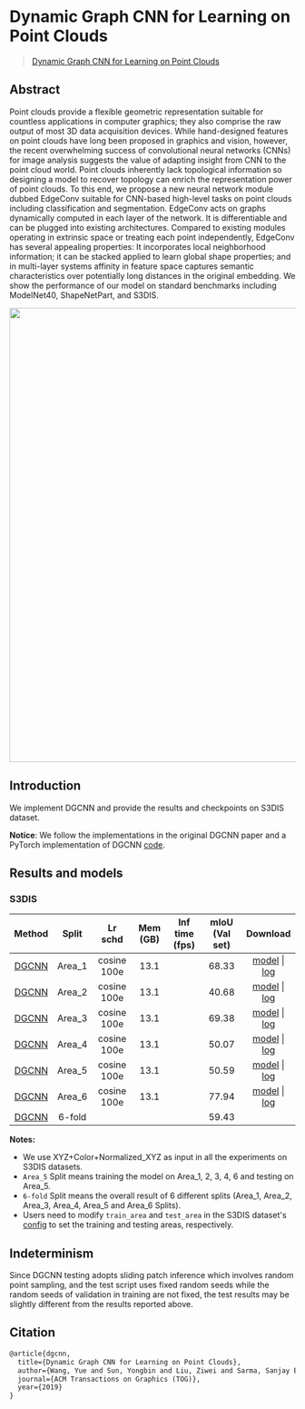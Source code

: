 # Dynamic Graph CNN for Learning on Point Clouds

> [Dynamic Graph CNN for Learning on Point Clouds](https://arxiv.org/abs/1801.07829)

<!-- [ALGORITHM] -->

## Abstract

Point clouds provide a flexible geometric representation suitable for countless applications in computer graphics; they also comprise the raw output of most 3D data acquisition devices. While hand-designed features on point clouds have long been proposed in graphics and vision, however, the recent overwhelming success of convolutional neural networks (CNNs) for image analysis suggests the value of adapting insight from CNN to the point cloud world. Point clouds inherently lack topological information so designing a model to recover topology can enrich the representation power of point clouds. To this end, we propose a new neural network module dubbed EdgeConv suitable for CNN-based high-level tasks on point clouds including classification and segmentation. EdgeConv acts on graphs dynamically computed in each layer of the network. It is differentiable and can be plugged into existing architectures. Compared to existing modules operating in extrinsic space or treating each point independently, EdgeConv has several appealing properties: It incorporates local neighborhood information; it can be stacked applied to learn global shape properties; and in multi-layer systems affinity in feature space captures semantic characteristics over potentially long distances in the original embedding. We show the performance of our model on standard benchmarks including ModelNet40, ShapeNetPart, and S3DIS.

<div align=center>
<img src="https://user-images.githubusercontent.com/30491025/143855852-3d7888ed-2cfc-416c-9ec8-57621edeaa34.png" width="800"/>
</div>

## Introduction

We implement DGCNN and provide the results and checkpoints on S3DIS dataset.

**Notice**: We follow the implementations in the original DGCNN paper and a PyTorch implementation of DGCNN [code](https://github.com/AnTao97/dgcnn.pytorch).

## Results and models

### S3DIS

|                     Method                      | Split  |   Lr schd   | Mem (GB) | Inf time (fps) | mIoU (Val set) |                                                                                                                                                                                                 Download                                                                                                                                                                                                 |
| :---------------------------------------------: | :----: | :---------: | :------: | :------------: | :------------: | :------------------------------------------------------------------------------------------------------------------------------------------------------------------------------------------------------------------------------------------------------------------------------------------------------------------------------------------------------------------------------------------------------: |
| [DGCNN](./dgcnn_4xb32-cosine-100e_s3dis_seg.py) | Area_1 | cosine 100e |   13.1   |                |     68.33      | [model](https://download.openmmlab.com/mmdetection3d/v0.17.0_models/dgcnn/dgcnn_32x4_cosine_100e_s3dis_seg-3d-13class/area1/dgcnn_32x4_cosine_100e_s3dis_seg-3d-13class_20210731_000734-39658f14.pth) \| [log](https://download.openmmlab.com/mmdetection3d/v0.17.0_models/dgcnn/dgcnn_32x4_cosine_100e_s3dis_seg-3d-13class/area1/dgcnn_32x4_cosine_100e_s3dis_seg-3d-13class_20210731_000734.log.json) |
| [DGCNN](./dgcnn_4xb32-cosine-100e_s3dis_seg.py) | Area_2 | cosine 100e |   13.1   |                |     40.68      | [model](https://download.openmmlab.com/mmdetection3d/v0.17.0_models/dgcnn/dgcnn_32x4_cosine_100e_s3dis_seg-3d-13class/area2/dgcnn_32x4_cosine_100e_s3dis_seg-3d-13class_20210731_144648-aea9ecb6.pth) \| [log](https://download.openmmlab.com/mmdetection3d/v0.17.0_models/dgcnn/dgcnn_32x4_cosine_100e_s3dis_seg-3d-13class/area2/dgcnn_32x4_cosine_100e_s3dis_seg-3d-13class_20210731_144648.log.json) |
| [DGCNN](./dgcnn_4xb32-cosine-100e_s3dis_seg.py) | Area_3 | cosine 100e |   13.1   |                |     69.38      | [model](https://download.openmmlab.com/mmdetection3d/v0.17.0_models/dgcnn/dgcnn_32x4_cosine_100e_s3dis_seg-3d-13class/area3/dgcnn_32x4_cosine_100e_s3dis_seg-3d-13class_20210801_154629-2ff50ee0.pth) \| [log](https://download.openmmlab.com/mmdetection3d/v0.17.0_models/dgcnn/dgcnn_32x4_cosine_100e_s3dis_seg-3d-13class/area3/dgcnn_32x4_cosine_100e_s3dis_seg-3d-13class_20210801_154629.log.json) |
| [DGCNN](./dgcnn_4xb32-cosine-100e_s3dis_seg.py) | Area_4 | cosine 100e |   13.1   |                |     50.07      | [model](https://download.openmmlab.com/mmdetection3d/v0.17.0_models/dgcnn/dgcnn_32x4_cosine_100e_s3dis_seg-3d-13class/area4/dgcnn_32x4_cosine_100e_s3dis_seg-3d-13class_20210802_073551-dffab9cd.pth) \| [log](https://download.openmmlab.com/mmdetection3d/v0.17.0_models/dgcnn/dgcnn_32x4_cosine_100e_s3dis_seg-3d-13class/area4/dgcnn_32x4_cosine_100e_s3dis_seg-3d-13class_20210802_073551.log.json) |
| [DGCNN](./dgcnn_4xb32-cosine-100e_s3dis_seg.py) | Area_5 | cosine 100e |   13.1   |                |     50.59      | [model](https://download.openmmlab.com/mmdetection3d/v0.17.0_models/dgcnn/dgcnn_32x4_cosine_100e_s3dis_seg-3d-13class/area5/dgcnn_32x4_cosine_100e_s3dis_seg-3d-13class_20210730_235824-f277e0c5.pth) \| [log](https://download.openmmlab.com/mmdetection3d/v0.17.0_models/dgcnn/dgcnn_32x4_cosine_100e_s3dis_seg-3d-13class/area5/dgcnn_32x4_cosine_100e_s3dis_seg-3d-13class_20210730_235824.log.json) |
| [DGCNN](./dgcnn_4xb32-cosine-100e_s3dis_seg.py) | Area_6 | cosine 100e |   13.1   |                |     77.94      | [model](https://download.openmmlab.com/mmdetection3d/v0.17.0_models/dgcnn/dgcnn_32x4_cosine_100e_s3dis_seg-3d-13class/area6/dgcnn_32x4_cosine_100e_s3dis_seg-3d-13class_20210802_154317-e3511b32.pth) \| [log](https://download.openmmlab.com/mmdetection3d/v0.17.0_models/dgcnn/dgcnn_32x4_cosine_100e_s3dis_seg-3d-13class/area6/dgcnn_32x4_cosine_100e_s3dis_seg-3d-13class_20210802_154317.log.json) |
| [DGCNN](./dgcnn_4xb32-cosine-100e_s3dis_seg.py) | 6-fold |             |          |                |     59.43      |                                                                                                                                                                                                                                                                                                                                                                                                          |

**Notes:**

- We use XYZ+Color+Normalized_XYZ as input in all the experiments on S3DIS datasets.
- `Area_5` Split means training the model on Area_1, 2, 3, 4, 6 and testing on Area_5.
- `6-fold` Split means the overall result of 6 different splits (Area_1, Area_2, Area_3, Area_4, Area_5 and Area_6 Splits).
- Users need to modify `train_area` and `test_area` in the S3DIS dataset's [config](./configs/_base_/datasets/s3dis_seg-3d-13class.py) to set the training and testing areas, respectively.

## Indeterminism

Since DGCNN testing adopts sliding patch inference which involves random point sampling, and the test script uses fixed random seeds while the random seeds of validation in training are not fixed, the test results may be slightly different from the results reported above.

## Citation

```latex
@article{dgcnn,
  title={Dynamic Graph CNN for Learning on Point Clouds},
  author={Wang, Yue and Sun, Yongbin and Liu, Ziwei and Sarma, Sanjay E. and Bronstein, Michael M. and Solomon, Justin M.},
  journal={ACM Transactions on Graphics (TOG)},
  year={2019}
}
```
